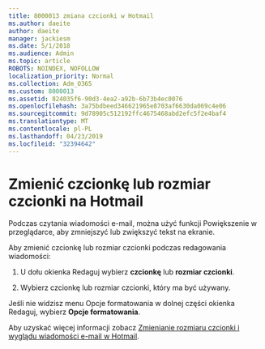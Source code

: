 ```yaml
---
title: 8000013 zmiana czcionki w Hotmail
ms.author: daeite
author: daeite
manager: jackiesm
ms.date: 5/1/2018
ms.audience: Admin
ms.topic: article
ROBOTS: NOINDEX, NOFOLLOW
localization_priority: Normal
ms.collection: Adm_O365
ms.custom: 8000013
ms.assetid: 824035f6-90d3-4ea2-a92b-6b73b4ec0076
ms.openlocfilehash: 3a75bdbeed346621965e8703af6630da069c4e06
ms.sourcegitcommit: 9d78905c512192ffc4675468abd2efc5f2e4baf4
ms.translationtype: MT
ms.contentlocale: pl-PL
ms.lasthandoff: 04/23/2019
ms.locfileid: "32394642"
---
```

# <a name="change-font-or-font-size-in-outlookcom"></a>Zmienić czcionkę lub rozmiar czcionki na Hotmail

Podczas czytania wiadomości e-mail, można użyć funkcji Powiększenie w przeglądarce, aby zmniejszyć lub zwiększyć tekst na ekranie.
  
Aby zmienić czcionkę lub rozmiar czcionki podczas redagowania wiadomości:
  
1. U dołu okienka Redaguj wybierz **czcionkę** lub **rozmiar czcionki**.
    
2. Wybierz czcionkę lub rozmiar czcionki, który ma być używany.
    
Jeśli nie widzisz menu Opcje formatowania w dolnej części okienka Redaguj, wybierz **Opcje formatowania**.
  
Aby uzyskać więcej informacji zobacz [Zmienianie rozmiaru czcionki i wyglądu wiadomości e-mail w Hotmail](https://go.microsoft.com/fwlink/p/?linkid=873130).
  

